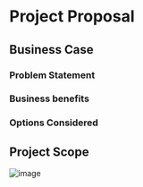 # Project Proposal

## Business Case

### Problem Statement


### Business benefits


### Options Considered


## Project Scope


![image](https://github.com/Zxiona/Team-1/assets/82226228/6efc90aa-cc9d-484a-b7ff-7def3bfcebde)
